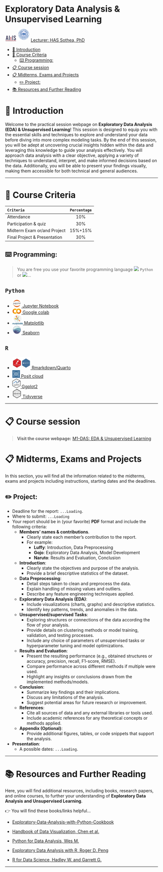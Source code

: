 # **Exploratory Data Analysis & Unsupervised Learning**
<img src="./img/AMS_logo.png#right" style="width:0.4in"/>
<img src="./img/itc.png#left" style="position: relative; bottom: 5px;width:0.4in"/>
<a href="https://hassothea.github.io/">Lecturer: HAS Sothea, PhD</a>

- [👋 Introduction](#-introduction)
- [📝 Course Criteria](#-course-criteria)
  - [⌨️ Programming:](#️-programming)
- [📋 Course session](#-course-session)
- [📋 Midterms, Exams and Projects](#-midterms-exams-and-projects)
  - [✏️ Project:](#️-project)
- [📚 Resources and Further Reading](#-resources-and-further-reading)

# 👋 Introduction

Welcome to the practical session webpage on **Exploratory Data Analysis
(EDA) & Unsupervised Learning**! This session is designed to equip you
with the essential skills and techniques to explore and understand your
data before diving into more complex modeling tasks. By the end of this
session, you will be adept at uncovering crucial insights hidden within
the data and leveraging this knowledge to guide your analysis
effectively. You will approach data analysis with a clear objective,
applying a variety of techniques to understand, interpret, and make
informed decisions based on the data. Additionally, you will be able to
present your findings visually, making them accessible for both
technical and general audiences.

------------------------------------------------------------------------

# 📝 Course Criteria

| **`Criteria`**               | **`Percentage`** |
|:-----------------------------|:----------------:|
| Attendance                   |       10%        |
| Participation & quiz         |       30%        |
| Midterm Exam or/and Project  |     15%+15%      |
| Final Project & Presentation |       30%        |

## ⌨️ Programming:

> You are free you use your favorite programming language
> <a href="https://www.python.org/" target="_blank"><img
> src="./img/python.png" style="position: relative; bottom: 0px"
> width="30" /></a> `Python` or
> <a href="https://www.r-project.org/" target="_blank"><img
> src="./img/R_logo.png" style="position: relative; bottom: 0px"
> width="30" /></a>…

<div class="panel-tabset">

## `Python`

- <a href="https://docs.jupyter.org/en/latest/" target="_blank"><img
  src="./img/jupyter.png" style="position: relative; bottom: 0px"
  width="30" /> Jupyter Notebook</a>
- <a href="https://colab.research.google.com/" target="_blank"><img
  src="./img/colab.png" style="position: relative; bottom: 0px"
  width="30" /> Google colab</a>
- <a href="https://matplotlib.org/" target="_blank"><img
  src="./img/plt_logo.png" style="position: relative; bottom: 0px"
  width="35" /> Matplotlib</a>
- <a href="https://seaborn.pydata.org/" target="_blank"><img
  src="./img/sns_logo.svg" style="position: relative; bottom: 0px"
  width="30" /> Seaborn</a>

## `R`

- <a href="https://quarto.org/" target="_blank"><img
  src="./img/quarto_logo.png" style="position: relative; bottom: 0px"
  width="60" /> Rmarkdown/Quarto</a>
- <a href="https://ggplot2.tidyverse.org/" target="_blank"><img
  src="./img/posit_logo.png" style="position: relative; bottom: 0px"
  width="25" /> Posit cloud</a>
- <a href="https://ggplot2.tidyverse.org/" target="_blank"><img
  src="./img/ggplot_logo.png" style="position: relative; bottom: 0px"
  width="27" /> Ggplot2</a>
- <a href="https://www.tidyverse.org/" target="_blank"><img
  src="./img/tidyverse_logo.png" style="position: relative; bottom: 0px"
  width="30" /> Tidyverse</a>

</div>

------------------------------------------------------------------------

# 📋 Course session

> **Visit the course webpage:** <a href="https://hassothea.github.io/M1_EDA_ITC/" target="_blank">M1-DAS: EDA & Unsupervised Learning</a>

# 📋 Midterms, Exams and Projects

In this section, you will find all the information related to the
midterms, exams and projects including instructions, starting dates and
the deadlines.

## ✏️ Project:

- Deadline for the report: `...Loading`.
- Where to submit: `...Loading`
- Your report should be in (your favorite) **PDF** format and include
  the following criteria:
  - **Members’ names & contributions**.
    - Clearly state each member’s contribution to the report.
    - For example:
      - **Luffy**: Introduction, Data Preprocessing
      - **Gojo**: Exploratory Data Analysis, Model Development
      - **Naruto**: Results and Evaluation, Conclusion
  - **Introduction**:
    - Clearly state the objectives and purpose of the analysis.
    - Provide a brief descriptive statistics of the dataset.
  - **Data Preprocessing**:
    - Detail steps taken to clean and preprocess the data.
    - Explain handling of missing values and outliers.
    - Describe any feature engineering techniques applied.
  - **Exploratory Data Analysis (EDA)**:
    - Include visualizations (charts, graphs) and descriptive
      statistics.
    - Identify key patterns, trends, and anomalies in the data.
  - **Unsupervised/supervised Tasks**:
    - Exploring structures or connections of the data according the flow
      of your analysis.
    - Provide details on clustering methods or model training,
      validation, and testing processes.
    - Include any choice of parameters of unsupervised tasks or
      hyperparameter tuning and model optimizations.
  - **Results and Evaluation**:
    - Present the resulting performance (e.g., obtained structures or
      accuracy, precision, recall, F1-score, RMSE).
    - Compare performance across different methods if multiple were
      used.
    - Highlight any insights or conclusions drawn from the implemented
      methods/models.
  - **Conclusion**:
    - Summarize key findings and their implications.
    - Discuss any limitations of the analysis.
    - Suggest potential areas for future research or improvement.
  - **References**:
    - Cite all sources of data and any external libraries or tools used.
    - Include academic references for any theoretical concepts or
      methods applied.
  - **Appendix (Optional)**:
    - Provide additional figures, tables, or code snippets that support
      the analysis.
- **Presentation**:
  - A possible dates: `...Loading`.

------------------------------------------------------------------------

# 📚 Resources and Further Reading

Here, you will find additional resources, including books, research
papers, and online courses, to further your understanding of
**Exploratory Data Analysis and Unsupervised Learning**.

👉 You will find these books/links helpful…

- <a
  href="https://github.com/PacktPublishing/Exploratory-Data-Analysis-with-Python-Cookbook?tab=readme-ov-file"
  target="_blank">Exploratory-Data-Analysis-with-Python-Cookbook</a>

- <a href="https://haralick.org/DV/Handbook_of_Data_Visualization.pdf"
  target="_blank">Handbook of Data Visualization, Chen et al.</a>

- <a href="https://wesmckinney.com/book/" target="_blank">Python for Data
  Analysis, Wes M.</a>

- <a href="https://bookdown.org/rdpeng/exdata/"
  target="_blank">Exploratory Data Analysis with R, Roger D. Peng</a>

- <a
  href="https://batrachos.com/sites/default/files/pictures/Books/Wickham_Grolemund_2017_R%20for%20Data%20Science.pdf"
  target="_blank">R for Data Science, Hadley W. and Garrett G.</a>

------------------------------------------------------------------------



